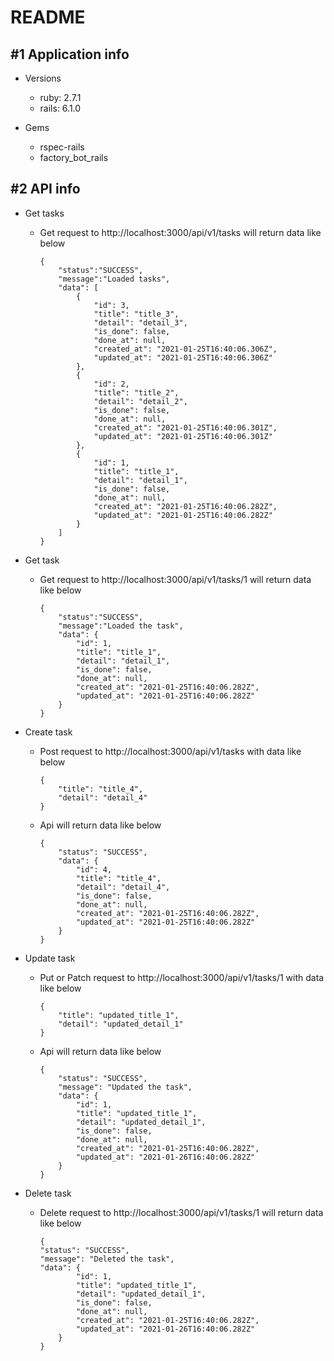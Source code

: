 # README

## #1 Application info

- Versions

    - ruby: 2.7.1
    - rails: 6.1.0

- Gems

    - rspec-rails
    - factory_bot_rails

## #2 API info

- Get tasks

    - Get request to http://localhost:3000/api/v1/tasks will return data like below

		```
		{
			"status":"SUCCESS",
			"message":"Loaded tasks",
			"data": [
				{
					"id": 3,
					"title": "title_3",
					"detail": "detail_3",
					"is_done": false,
					"done_at": null,
					"created_at": "2021-01-25T16:40:06.306Z",
					"updated_at": "2021-01-25T16:40:06.306Z"
				},
				{	
					"id": 2,
					"title": "title_2",
					"detail": "detail_2",
					"is_done": false,
					"done_at": null,
					"created_at": "2021-01-25T16:40:06.301Z",
					"updated_at": "2021-01-25T16:40:06.301Z"
				},
				{	
					"id": 1,
					"title": "title_1",
					"detail": "detail_1",
					"is_done": false,
					"done_at": null,
					"created_at": "2021-01-25T16:40:06.282Z",
					"updated_at": "2021-01-25T16:40:06.282Z"
				}
			]
		}
		```

- Get task

    - Get request to http://localhost:3000/api/v1/tasks/1 will return data like below

		```
		{
			"status":"SUCCESS",
			"message":"Loaded the task",
			"data": {	
				"id": 1,
				"title": "title_1",
				"detail": "detail_1",
				"is_done": false,
				"done_at": null,
				"created_at": "2021-01-25T16:40:06.282Z",
				"updated_at": "2021-01-25T16:40:06.282Z"
			}
		}
		```

- Create task

  	- Post request to http://localhost:3000/api/v1/tasks with data like below

		```
		{	
			"title": "title_4",
			"detail": "detail_4"
		}
		```

	- Api will return data like below

		```
		{
			"status": "SUCCESS",
			"data": {
				"id": 4,
				"title": "title_4",
				"detail": "detail_4",
				"is_done": false,
				"done_at": null,
				"created_at": "2021-01-25T16:40:06.282Z",
				"updated_at": "2021-01-25T16:40:06.282Z"
			}
		}
		```

- Update task

    - Put or Patch request to http://localhost:3000/api/v1/tasks/1 with data like below

		```
		{	
			"title": "updated_title_1",
			"detail": "updated_detail_1"
		}
		```

	- Api will return data like below

		```
		{
			"status": "SUCCESS",
			"message": "Updated the task",
			"data": {
				"id": 1,
				"title": "updated_title_1",
				"detail": "updated_detail_1",
				"is_done": false,
				"done_at": null,
				"created_at": "2021-01-25T16:40:06.282Z",
				"updated_at": "2021-01-26T16:40:06.282Z"
			}
		}
		```

- Delete task

    - Delete request to http://localhost:3000/api/v1/tasks/1 will return data like below

		```
		{
    	"status": "SUCCESS",
    	"message": "Deleted the task",
    	"data": {
				"id": 1,
				"title": "updated_title_1",
				"detail": "updated_detail_1",
				"is_done": false,
				"done_at": null,
				"created_at": "2021-01-25T16:40:06.282Z",
				"updated_at": "2021-01-26T16:40:06.282Z"
			}
		}
		```
